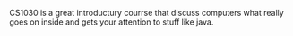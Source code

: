 CS1030 is a great introductury courrse that discuss computers what really goes on inside and gets your attention to stuff like java.
